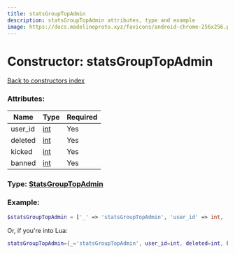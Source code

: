 ```yaml
---
title: statsGroupTopAdmin
description: statsGroupTopAdmin attributes, type and example
image: https://docs.madelineproto.xyz/favicons/android-chrome-256x256.png
---
```

# Constructor: statsGroupTopAdmin  
[Back to constructors index](index.md)



### Attributes:

| Name     |    Type       | Required |
|----------|---------------|----------|
|user\_id|[int](../types/int.md) | Yes|
|deleted|[int](../types/int.md) | Yes|
|kicked|[int](../types/int.md) | Yes|
|banned|[int](../types/int.md) | Yes|



### Type: [StatsGroupTopAdmin](../types/StatsGroupTopAdmin.md)


### Example:

```php
$statsGroupTopAdmin = ['_' => 'statsGroupTopAdmin', 'user_id' => int, 'deleted' => int, 'kicked' => int, 'banned' => int];
```  


Or, if you're into Lua:

```lua
statsGroupTopAdmin={_='statsGroupTopAdmin', user_id=int, deleted=int, kicked=int, banned=int}

```


